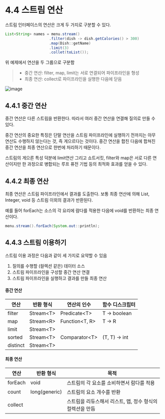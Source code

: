 # 4.4 스트림 연산

스트림 인터페이스의 연산은 크게 두 가지로 구분할 수 있다.

```java
List<String> names = menu.stream()
                    .filter(dish -> dish.getCalories() > 300)
                    .map(Dish::getName)
                    .limit(3)
                    .collet(toList());
```

위 예제에서 연산을 두 그룹으로 구분함

> - 중간 연산: filter, map, limit는 서로 연결되어 파이프라인을 형성
> - 최종 연산: collect로 파이프라인을 실행한 다음에 닫음

![image](https://github.com/yummy-cs/modern-java-in-action/assets/54580802/abcb4217-5ef4-4bdb-81b9-d0a4242cf431)


## 4.4.1 중간 연산

중간 연산은 다른 스트림을 반환한다. 따라서 여러 중간 연산을 연결해 질의로 만들 수 있다.

중간 연산의 중요한 특징은 단말 연산을 스트림 파이프라인에 실행하기 전까지는 아무 연산도 수행하지 않는다는 것, 즉 게으르다는 것이다. 중간 연산을 합친 다음에 합쳐진 중간 연산을 최종 연산으로 한번에 처리하기 때문이다.

스트림의 게으른 특성 덕분에 limit연산 그리고 쇼트서킷, filter와 map은 서로 다른 연산이지만 한 과정으로 병합되는 루프 퓨전 기법 등의 최적화 효과를 얻을 수 있다.


## 4.4.2 최종 연산

최종 연산은 스트림 파이프라인에서 결과를 도출한다. 보통 최종 연산에 의해 List, Integer, void 등 스트림 이외의 결과가 반환된다.

예를 들어 forEach는 소스의 각 요리에 람다를 적용한 다음에 void를 반환하는 최종 연산이다. 

```java
menu.stream().forEach(System.out::println);
```


## 4.4.3 스트림 이용하기

스트림 이용 과정은 다음과 같이 세 가지로 요약할 수 있음
1. 질의를 수행할 (컬렉션 같은) 데이터 소스
2. 스트림 파이프라인을 구성할 중간 연산 연결
3. 스트림 파이프라인을 실행하고 결과를 만들 최종 연산

#### 중간 연산
|연산|반환 형식|연산의 인수|함수 디스크립터|
|------|---|---|---|
|filter|Stream\<T\>|Predicate\<T\>|T -> boolean|
|map|Stream\<R\>|Function<T, R>|T -> R|
|limit|Stream\<T\>|||
|sorted|Stream\<T\>|Comparator\<T\>|(T, T) -> int|
|distinct|Stream\<T\>|||

#### 최종 연산
|연산|반환 형식|목적|
|---|---|---|
|forEach|void|스트림의 각 요소를 소비하면서 람다를 적용|
|count|long(generic)|스트림의 요소 개수를 반환|
|collect||스트림을 리듀스해서 리스트, 맵, 정수 형식의 컬렉션을 만듬|
